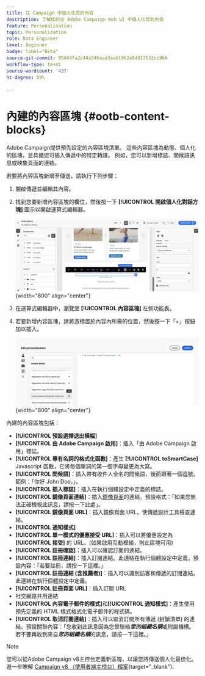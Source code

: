 ```yaml
---
title: 在 Campaign 中個人化您的內容
description: 了解如何在 Adobe Campaign Web UI 中個人化您的內容
feature: Personalization
topic: Personalization
role: Data Engineer
level: Beginner
badge: label="Beta"
source-git-commit: 95d44fa2c44a346aad3aab1962e84917532cc966
workflow-type: tm+mt
source-wordcount: '437'
ht-degree: 59%

---
```



# 內建的內容區塊 {#ootb-content-blocks}

Adobe Campaign提供預先設定的內容區塊清單。 這些內容區塊為動態、個人化的區塊，並具備您可插入傳遞中的特定轉譯。 例如，您可以新增標誌、問候語訊息或映象頁面的連結。

若要將內容區塊新增至傳送，請執行下列步驟：

1. 開啟傳遞並編輯其內容。

1. 找到您要新增內容區塊的欄位，然後按一下 **[!UICONTROL 開啟個人化對話方塊]** 圖示以開啟運算式編輯器。

   ![](assets/content-block-access.png){width="800" align="center"}

1. 在運算式編輯器中，瀏覽至 **[!UICONTROL 內容區塊]** 左側功能表。

1. 若要新增內容區塊，請將游標置於內容內所需的位置，然後按一下「+」按鈕加以插入。

   ![](assets/content-blocks.png){width="800" align="center"}

內建的內容區塊包括：

* **[!UICONTROL 預設選擇退出橫幅]**
* **[!UICONTROL 由 Adobe Campaign 啟用]**：插入「由 Adobe Campaign 啟用」標誌。
* **[!UICONTROL 專有名詞的格式化函數]**：產生 **[!UICONTROL toSmartCase]** Javascript 函數，它將每個單詞的第一個字母變更為大寫。
* **[!UICONTROL 問候語]**：插入帶有收件人全名的問候語，後面跟著一個逗號。範例：「你好 John Doe，」。
* **[!UICONTROL 插入標誌]**：插入在執行個體設定中定義的標誌。
* **[!UICONTROL 鏡像頁面連結]**：插入[鏡像頁面](../content/mirror-page.md)的連結。預設格式：「如果您無法正確檢視此訊息，請按一下此處」。
* **[!UICONTROL 鏡像頁面 URL]**：插入鏡像頁面 URL，使傳遞設計工具檢查連結。
* **[!UICONTROL 通知樣式]**
* **[!UICONTROL 單一模式的優惠接受 URL]**：插入可以將優惠設定為&#x200B;**[!UICONTROL 接受]** 的 URL。(如果啟用互動模組，則此區塊可用)
* **[!UICONTROL 註冊確認]**：插入可以確認訂閱的連結。
* **[!UICONTROL 註冊連結]**：插入訂閱連結。此連結在執行個體設定中定義。預設內容：「若要註冊，請按一下這裡。」
* **[!UICONTROL 註冊連結 (含推薦者)]**：插入可以識別訪客和傳遞的訂閱連結。此連結在執行個體設定中定義。
* **[!UICONTROL 註冊頁面 URL]**：插入訂閱 URL
* 社交網路共用連結
* **[!UICONTROL 內容電子郵件的樣式]**&#x200B;和&#x200B;**[!UICONTROL 通知樣式]**：產生使用預先定義的 HTML 樣式格式化電子郵件的程式碼。
* **[!UICONTROL 取消訂閱連結]**：插入可以取消訂閱所有傳遞 (封鎖清單) 的連結。預設關聯內容：「您收到此訊息因為您曾聯絡&#x200B;***您的組織名稱***&#x200B;或附屬機構。若不要再收到來自&#x200B;***您的組織名稱***&#x200B;的訊息，請按一下這裡。」

>[!NOTE]
>
>您可以從Adobe Campaign v8主控台定義新區塊，以讓您將傳送個人化最佳化。 進一步瞭解 [Campaign v8 （使用者端主控台）檔案](https://experienceleague.adobe.com/docs/campaign/campaign-v8/campaigns/send/personalize/personalization-blocks.html#create-custom-personalization-blocks){target="_blank"}.


